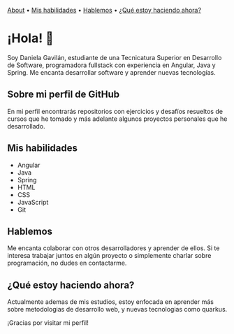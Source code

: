 [About](#about) • [Mis habilidades](#mis-habilidades) • [Hablemos](#hablemos) • [¿Qué estoy haciendo ahora?](#actualmente)

# ¡Hola! 👋 <a name="about"></a>

Soy Daniela Gavilán, estudiante de una Tecnicatura Superior en Desarrollo de Software, programadora fullstack con experiencia en Angular, Java y Spring. Me encanta desarrollar software y aprender nuevas tecnologías.

## Sobre mi perfil de GitHub <a name="about"></a>

En mi perfil encontrarás repositorios con ejercicios y desafíos resueltos de cursos que he tomado y más adelante algunos proyectos personales que he desarrollado.

## Mis habilidades <a name="mis-habilidades"></a>

- Angular
- Java
- Spring
- HTML
- CSS
- JavaScript
- Git

## Hablemos <a name="hablemos"></a>

Me encanta colaborar con otros desarrolladores y aprender de ellos. Si te interesa trabajar juntos en algún proyecto o simplemente charlar sobre programación, no dudes en contactarme.

## ¿Qué estoy haciendo ahora? <a name="actualmente"></a>

Actualmente ademas de mis estudios, estoy enfocada en aprender más sobre metodologias de desarrollo web, y nuevas tecnologias como quarkus.

¡Gracias por visitar mi perfil!
